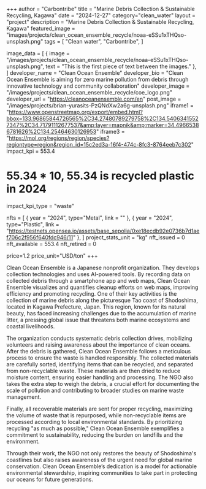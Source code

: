 +++
author = "Carbontribe"
title = "Marine Debris Collection & Sustainable Recycling, Kagawa"
date = "2024-12-27"
category="clean_water"
layout = "project"
description = "Marine Debris Collection & Sustainable Recycling, Kagawa"
featured_image = "images/projects/clean_ocean_ensemble_recycle/noaa-eSSu1xTHQso-unsplash.png"
tags = [
    "Clean water",
    "Carbontribe",
]

image_data = [
  { image = "/images/projects/clean_ocean_ensemble_recycle/noaa-eSSu1xTHQso-unsplash.png", text = "This is the first piece of text between the images." },
]
developer_name = "Clean Ocean Ensemble"
developer_bio = "Clean Ocean Ensemble is aiming for zero marine pollution from debris through innovative technology and community collaboration"
developer_image = "/images/projects/clean_ocean_ensemble_recycle/coe_logo.png"
developer_url = "https://cleanoceanensemble.com/en"
post_image = "/images/projects/brian-yurasits-PzQNdXw2a6g-unsplash.png"
iframe1 = "https://www.openstreetmap.org/export/embed.html?bbox=133.96865844726565%2C34.27480789279758%2C134.54063415527347%2C34.71791112677537&amp;layer=mapnik&amp;marker=34.49665386781626%2C134.25464630126953"
iframe3 = "https://mol.org/regions/region/species?regiontype=region&region_id=15c2ed3a-16f4-474c-8fc3-8764eeb7c302"
impact_kpi = 553.4
# 55.34 * 10, 55.34 is recycled plastic in 2024
impact_kpi_type = "waste"

nfts = [
  { year = "2024", type="Metal", link = "" },
  { year = "2024", type="Plastic", link = "https://testnets.opensea.io/assets/base_sepolia/0xe18ecdb92e0736b7d1aef706c2f956f640fdc946/11" },
]
project_stats_unit = "kg"
nft_issued = 0
nft_available = 553.4
nft_retired = 0

price=1.2
price_unit="USD/ton"
+++

Clean Ocean Ensemble is a Japanese nonprofit organization. They develops collection technologies and uses AI-powered tools. By recording data on collected debris through a smartphone app and web maps,  Clean Ocean Ensemble visualizes and quantifies cleanup efforts on web maps, improving efficiency and promoting recycling. One of their key activities is the collection of marine debris along the picturesque Tao coast of Shodoshima, located in Kagawa Prefecture, Japan. This region, known for its natural beauty, has faced increasing challenges due to the accumulation of marine litter, a pressing global issue that threatens both marine ecosystems and coastal livelihoods.

The organization conducts systematic debris collection drives, mobilizing volunteers and raising awareness about the importance of clean oceans. After the debris is gathered, Clean Ocean Ensemble follows a meticulous process to ensure the waste is handled responsibly. The collected materials are carefully sorted, identifying items that can be recycled, and separated from non-recyclable waste. These materials are then dried to reduce moisture content, ensuring easier handling and processing. The NGO also takes the extra step to weigh the debris, a crucial effort for documenting the scale of pollution and contributing to broader studies on marine waste management.

Finally, all recoverable materials are sent for proper recycling, maximizing the volume of waste that is repurposed, while non-recyclable items are processed according to local environmental standards. By prioritizing recycling "as much as possible," Clean Ocean Ensemble exemplifies a commitment to sustainability, reducing the burden on landfills and the environment.

Through their work, the NGO not only restores the beauty of Shodoshima's coastlines but also raises awareness of the urgent need for global marine conservation. Clean Ocean Ensemble’s dedication is a model for actionable environmental stewardship, inspiring communities to take part in protecting our oceans for future generations.